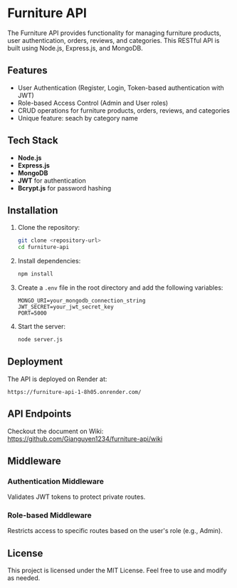 # Furniture API

The Furniture API provides functionality for managing furniture products, user authentication, orders, reviews, and categories. This RESTful API is built using Node.js, Express.js, and MongoDB. 

## Features

- User Authentication (Register, Login, Token-based authentication with JWT)
- Role-based Access Control (Admin and User roles)
- CRUD operations for furniture products, orders, reviews, and categories
- Unique feature: seach by category name

## Tech Stack

- **Node.js**
- **Express.js**
- **MongoDB**
- **JWT** for authentication
- **Bcrypt.js** for password hashing

## Installation

1. Clone the repository:
   ```bash
   git clone <repository-url>
   cd furniture-api
   ```

2. Install dependencies:
   ```bash
   npm install
   ```

3. Create a `.env` file in the root directory and add the following variables:
   ```env
   MONGO_URI=your_mongodb_connection_string
   JWT_SECRET=your_jwt_secret_key
   PORT=5000
   ```

4. Start the server:
   ```bash
   node server.js
   ```

## Deployment

The API is deployed on Render at:
```
https://furniture-api-1-8h05.onrender.com/
```

## API Endpoints
Checkout the document on Wiki: https://github.com/Gianguyen1234/furniture-api/wiki

## Middleware

### Authentication Middleware
Validates JWT tokens to protect private routes.

### Role-based Middleware
Restricts access to specific routes based on the user's role (e.g., Admin).


## License
This project is licensed under the MIT License. Feel free to use and modify as needed.
